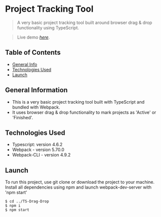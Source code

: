 # Project Tracking Tool

> A very basic project tracking tool built around browser drag & drop functionality using TypeScript.

> Live demo [_here_]().

## Table of Contents

-   [General Info](#general-information)
-   [Technologies Used](#technologies-used)
-   [Launch](#launch)

## General Information

-   This is a very basic project tracking tool built with TypeScript and bundled with Webpack.
-   It uses browser drag & drop functionality to mark projects as 'Active' or 'Finished'.

## Technologies Used

-   Typescript: version 4.6.2
-   Webpack - version 5.70.0
-   Webpack-CLI - version 4.9.2

## Launch

To run this project, use git clone or download the project to your machine.
Install all dependencies using npm and launch webpack-dev-server with 'npm start'

```
$ cd ../TS-Drag-Drop
$ npm i
$ npm start
```
